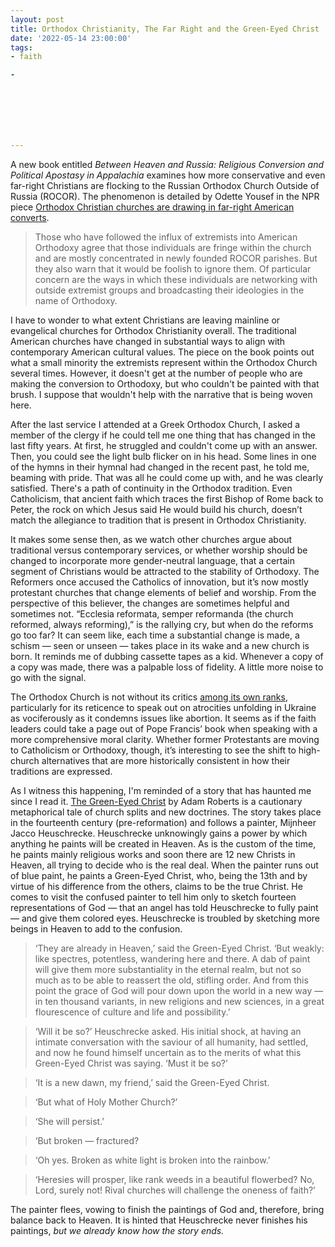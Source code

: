 ```yaml
---
layout: post
title: Orthodox Christianity, The Far Right and the Green-Eyed Christ
date: '2022-05-14 23:00:00'
tags:
- faith

- 







---
```


A new book entitled _Between Heaven and Russia: Religious Conversion and Political Apostasy in Appalachia_ examines how more conservative and even far-right Christians are flocking to the Russian Orthodox Church Outside of Russia (ROCOR). The phenomenon is detailed by Odette Yousef in the NPR piece [Orthodox Christian churches are drawing in far-right American converts](https://www.npr.org/2022/05/10/1096741988/orthodox-christian-churches-are-drawing-in-far-right-american-converts).

> Those who have followed the influx of extremists into American Orthodoxy agree that those individuals are fringe within the church and are mostly concentrated in newly founded ROCOR parishes. But they also warn that it would be foolish to ignore them. Of particular concern are the ways in which these individuals are networking with outside extremist groups and broadcasting their ideologies in the name of Orthodoxy.

I have to wonder to what extent Christians are leaving mainline or evangelical churches for Orthodox Christianity overall. The traditional American churches have changed in substantial ways to align with contemporary American cultural values. The piece on the book points out what a small minority the extremists represent within the Orthodox Church several times. However, it doesn't get at the number of people who are making the conversion to Orthodoxy, but who couldn't be painted with that brush. I suppose that wouldn't help with the narrative that is being woven here.

After the last service I attended at a Greek Orthodox Church, I asked a member of the clergy if he could tell me one thing that has changed in the last fifty years. At first, he struggled and couldn't come up with an answer. Then, you could see the light bulb flicker on in his head. Some lines in one of the hymns in their hymnal had changed in the recent past, he told me, beaming with pride. That was all he could come up with, and he was clearly satisfied. There's a path of continuity in the Orthodox tradition. Even Catholicism, that ancient faith which traces the first Bishop of Rome back to Peter, the rock on which Jesus said He would build his church, doesn’t match the allegiance to tradition that is present in Orthodox Christianity.

It makes some sense then, as we watch other churches argue about traditional versus contemporary services, or whether worship should be changed to incorporate more gender-neutral language, that a certain segment of Christians would be attracted to the stability of Orthodoxy. The Reformers once accused the Catholics of innovation, but it’s now mostly protestant churches that change elements of belief and worship. From the perspective of this believer, the changes are sometimes helpful and sometimes not. “Ecclesia reformata, semper reformanda (the church reformed, always reforming),” is the rallying cry, but when do the reforms go too far? It can seem like, each time a substantial change is made, a schism — seen or unseen — takes place in its wake and a new church is born. It reminds me of dubbing cassette tapes as a kid. Whenever a copy of a copy was made, there was a palpable loss of fidelity. A little more noise to go with the signal.

The Orthodox Church is not without its critics [among its own ranks](https://publicorthodoxy.org/2022/05/11/have-we-hit-rock-bottom/), particularly for its reticence to speak out on atrocities unfolding in Ukraine as vociferously as it condemns issues like abortion. It seems as if the faith leaders could take a page out of Pope Francis’ book when speaking with a more comprehensive moral clarity. Whether former Protestants are moving to Catholicism or Orthodoxy, though, it’s interesting to see the shift to high-church alternatives that are more historically consistent in how their traditions are expressed.

As I witness this happening, I'm reminded of a story that has haunted me since I read it. [The Green-Eyed Christ](https://medium.com/adams-notebook/the-green-eyed-christ-fb98e3196828) by Adam Roberts is a cautionary metaphorical tale of church splits and new doctrines. The story takes place in the fourteenth century (pre-reformation) and follows a painter, Mijnheer Jacco Heuschrecke. Heuschrecke unknowingly gains a power by which anything he paints will be created in Heaven. As is the custom of the time, he paints mainly religious works and soon there are 12 new Christs in Heaven, all trying to decide who is the real deal. When the painter runs out of blue paint, he paints a Green-Eyed Christ, who, being the 13th and by virtue of his difference from the others, claims to be the true Christ. He comes to visit the confused painter to tell him only to sketch fourteen representations of God — that an angel has told Heuschrecke to fully paint — and give them colored eyes. Heuschrecke is troubled by sketching more beings in Heaven to add to the confusion.

> ‘They are already in Heaven,’ said the Green-Eyed Christ. ‘But weakly: like spectres, potentless, wandering here and there. A dab of paint will give them more substantiality in the eternal realm, but not so much as to be able to reassert the old, stifling order. And from this point the grace of God will pour down upon the world in a new way — in ten thousand variants, in new religions and new sciences, in a great flourescence of culture and life and possibility.’

> ‘Will it be so?’ Heuschrecke asked. His initial shock, at having an intimate conversation with the saviour of all humanity, had settled, and now he found himself uncertain as to the merits of what this Green-Eyed Christ was saying. ‘Must it be so?’

> ‘It is a new dawn, my friend,’ said the Green-Eyed Christ.

> ‘But what of Holy Mother Church?’

> ‘She will persist.’

> ‘But broken — fractured?

> ‘Oh yes. Broken as white light is broken into the rainbow.’

> ‘Heresies will prosper, like rank weeds in a beautiful flowerbed? No, Lord, surely not! Rival churches will challenge the oneness of faith?’

The painter flees, vowing to finish the paintings of God and, therefore, bring balance back to Heaven. It is hinted that Heuschrecke never finishes his paintings, _but we already know how the story ends._


